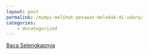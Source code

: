 ```yaml
---
layout: post
permalink: /mimpi-melihat-pesawat-meledak-di-udara/
categories:
    - Uncategorized
---
```


[Baca Selengkapnya](/01)